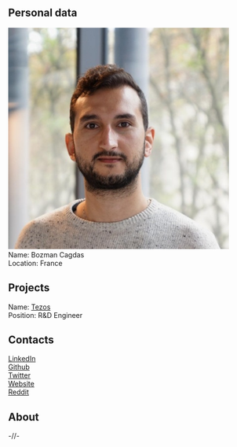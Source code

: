 ## Personal data
![ photo](photo/bozman_cagdas.jpg)  
Name: Bozman Cagdas  
Location: France
## Projects 
Name: [Tezos](../projects/tezos.md)  
Position: R&D Engineer  
## Contacts
[LinkedIn](https://www.linkedin.com/in/cbozman/)  
[Github](https://github.com/cago/)  
[Twitter](https://twitter.com/BozmanCagdas)  
[Website](http://cagdas.bozman.fr/)  
[Reddit](https://www.reddit.com/user/cagoo/)
## About
-//-
